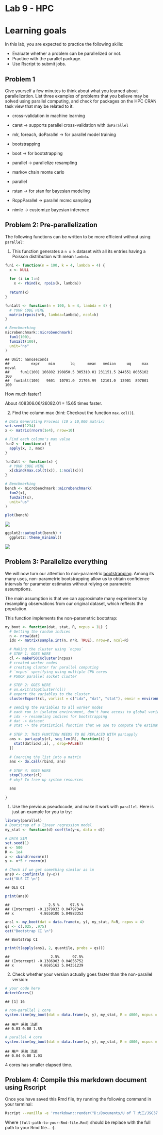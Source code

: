 Lab 9 - HPC
================

# Learning goals

In this lab, you are expected to practice the following skills:

- Evaluate whether a problem can be parallelized or not.
- Practice with the parallel package.
- Use Rscript to submit jobs.

## Problem 1

Give yourself a few minutes to think about what you learned about
parallelization. List three examples of problems that you believe may be
solved using parallel computing, and check for packages on the HPC CRAN
task view that may be related to it.

- cross-validation in machine learning

- caret -\> supports parallel cross-validation with `doParallel`

- mlr, foreach, doParallel -\> for parallel model training

- bootstrapping

- boot -\> for bootstrapping

- parallel -\> parallelize resampling

- markov chain monte carlo

- parallel

- rstan -\> for stan for bayesian modeling

- RcppParallel -\> parallel mcmc sampling

- nimle -\> customize bayesian inference

## Problem 2: Pre-parallelization

The following functions can be written to be more efficient without
using `parallel`:

1.  This function generates a `n x k` dataset with all its entries
    having a Poisson distribution with mean `lambda`.

``` r
fun1 <- function(n = 100, k = 4, lambda = 4) {
  x <- NULL
  
  for (i in 1:n)
    x <- rbind(x, rpois(k, lambda))
  
  return(x)
}

fun1alt <- function(n = 100, k = 4, lambda = 4) {
  # YOUR CODE HERE
  matrix(rpois(n*k, lambda=lambda), ncol=k)
}

# Benchmarking
microbenchmark::microbenchmark(
  fun1(100),
  fun1alt(100),
  unit="ns"
)
```

    ## Unit: nanoseconds
    ##          expr    min       lq      mean   median     uq     max neval
    ##     fun1(100) 166802 198850.5 305310.01 231151.5 244551 8035102   100
    ##  fun1alt(100)   9601  10701.0  21705.99  12101.0  13901  897001   100

How much faster?

About 408306.06/26082.01 = 15.65 times faster.

2.  Find the column max (hint: Checkout the function `max.col()`).

``` r
# Data Generating Process (10 x 10,000 matrix)
set.seed(1234)
x <- matrix(rnorm(1e4), nrow=10)

# Find each column's max value
fun2 <- function(x) {
  apply(x, 2, max)
}

fun2alt <- function(x) {
  # YOUR CODE HERE
  x[cbind(max.col(t(x)), 1:ncol(x))]
}

# Benchmarking
bench <- microbenchmark::microbenchmark(
  fun2(x),
  fun2alt(x),
  unit="us"
)
```

``` r
plot(bench)
```

![](lab09_files/figure-gfm/unnamed-chunk-2-1.png)<!-- -->

``` r
ggplot2::autoplot(bench) +
  ggplot2::theme_minimal()
```

![](lab09_files/figure-gfm/unnamed-chunk-2-2.png)<!-- -->

## Problem 3: Parallelize everything

We will now turn our attention to non-parametric
[bootstrapping](https://en.wikipedia.org/wiki/Bootstrapping_(statistics)).
Among its many uses, non-parametric bootstrapping allow us to obtain
confidence intervals for parameter estimates without relying on
parametric assumptions.

The main assumption is that we can approximate many experiments by
resampling observations from our original dataset, which reflects the
population.

This function implements the non-parametric bootstrap:

``` r
my_boot <- function(dat, stat, R, ncpus = 1L) {
  # Getting the random indices
  n <- nrow(dat)
  idx <- matrix(sample.int(n, n*R, TRUE), nrow=n, ncol=R)

  # Making the cluster using `ncpus`
  # STEP 1: GOES HERE
  cl <- makePSOCKcluster(ncpus)
  # created worker nodes
  # creating cluster for parallel computing
  # `ncpus` specifying using multiple CPU cores
  # PSOCK parallel socket cluster

  # STEP 2: GOES HERE
  # on.exit(stopCluster(cl))
  # export the variables to the cluster
  clusterExport(cl, varlist = c("idx", "dat", "stat"), envir = environment())

  # sending the variables to all worker nodes
  # each run in isolated environment, don't have access to global variable
  # idx -> resampling indices for bootstrapping
  # dat -> dataset
  # stat -> the statistical function that we use to compute the estimates
  
  # STEP 3: THIS FUNCTION NEEDS TO BE REPLACED WITH parLapply
  ans <- parLapply(cl, seq_len(R), function(i) {
    stat(dat[idx[,i], , drop=FALSE])
  })
  
  # Coercing the list into a matrix
  ans <- do.call(rbind, ans)
  
  # STEP 4: GOES HERE
  stopCluster(cl)
  # why? To free up system resources

  ans
  
}
```

1.  Use the previous pseudocode, and make it work with `parallel`. Here
    is just an example for you to try:

``` r
library(parallel)
# Bootstrap of a linear regression model
my_stat <- function(d) coef(lm(y~x, data = d))

# DATA SIM
set.seed(1)
n <- 500 
R <- 1e4
x <- cbind(rnorm(n)) 
y <- x*5 + rnorm(n)

# Check if we get something similar as lm
ans0 <- confint(lm (y~x))
cat("OLS CI \n")
```

    ## OLS CI

``` r
print(ans0)
```

    ##                  2.5 %     97.5 %
    ## (Intercept) -0.1379033 0.04797344
    ## x            4.8650100 5.04883353

``` r
ans1 <- my_boot(dat = data.frame(x, y), my_stat, R=R, ncpus = 4)
qs <- c(.025, .975)
cat("Bootstrap CI \n")
```

    ## Bootstrap CI

``` r
print(t(apply(ans1, 2, quantile, probs = qs)))
```

    ##                   2.5%      97.5%
    ## (Intercept) -0.1386903 0.04856752
    ## x            4.8685162 5.04351239

2.  Check whether your version actually goes faster than the
    non-parallel version:

``` r
# your code here
detectCores()
```

    ## [1] 16

``` r
# non-parallel 1 core
system.time(my_boot(dat = data.frame(x, y), my_stat, R = 4000, ncpus = 1L))
```

    ## 用户 系统 流逝 
    ## 0.03 0.00 1.85

``` r
# parallel 4 core
system.time(my_boot(dat = data.frame(x, y), my_stat, R = 4000, ncpus = 4L))
```

    ## 用户 系统 流逝 
    ## 0.04 0.00 1.03

4 cores has smaller elapsed time.

## Problem 4: Compile this markdown document using Rscript

Once you have saved this Rmd file, try running the following command in
your terminal:

``` bash
Rscript --vanilla -e 'rmarkdown::render("D:/Documents/U of T 大三/JSC370/JSC370-labs/lab09/lab09.Rmd")' &
```

Where `[full-path-to-your-Rmd-file.Rmd]` should be replace with the full
path to your Rmd file… :).
